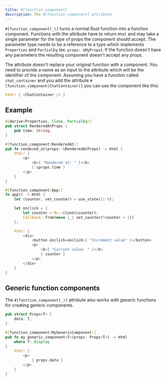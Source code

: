 ```yaml
---
title: #[function_component]
description: The #[function_component] attribute
---
```


`#[function_component(_)]` turns a normal Rust function into a function component.
Functions with the attribute have to return `Html` and may take a single parameter for the type of props the component should accept.
The parameter type needs to be a reference to a type which implements `Properties` and `PartialEq` (ex. `props: &MyProps`).
If the function doesn't have any parameters the resulting component doesn't accept any props.

The attribute doesn't replace your original function with a component. You need to provide a name as an input to the attribute which will be the identifier of the component.
Assuming you have a function called `chat_container` and you add the attribute `#[function_component(ChatContainer)]` you can use the component like this:

```rust
html! { <ChatContainer /> }
```

## Example

<!--DOCUSAURUS_CODE_TABS-->
<!--With props-->

```rust
#[derive(Properties, Clone, PartialEq)]
pub struct RenderedAtProps {
    pub time: String,
}

#[function_component(RenderedAt)]
pub fn rendered_at(props: &RenderedAtProps) -> Html {
    html! {
        <p>
            <b>{ "Rendered at: " }</b>
            { &props.time }
        </p>
    }
}
```

<!--Without props-->

```rust
#[function_component(App)]
fn app() -> Html {
    let (counter, set_counter) = use_state(|| 0);

    let onclick = {
        let counter = Rc::clone(&counter);
        Callback::from(move |_| set_counter(*counter + 1))
    };

    html! {
        <div>
            <button onclick=onclick>{ "Increment value" }</button>
            <p>
                <b>{ "Current value: " }</b>
                { counter }
            </p>
        </div>
    }
}
```

<!--END_DOCUSAURUS_CODE_TABS-->

## Generic function components

The `#[function_component(_)]` attribute also works with generic functions for creating generic components.

```rust
pub struct Props<T> {
    data: T,
}

#[function_component(MyGenericComponent)]
pub fn my_generic_component<T>(props: Props<T>) -> Html
    where T: Display
{
    html! {
        <p>
            { props.data }
        </p>
    }
}
```
